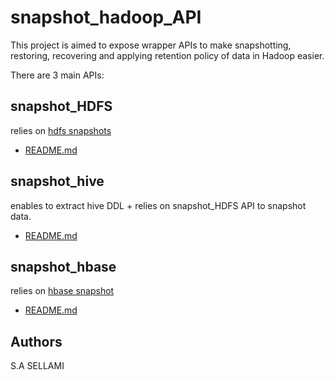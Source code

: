 # snapshot_hadoop_API
This project is aimed to expose wrapper APIs to make snapshotting, restoring, recovering and applying retention policy of data in Hadoop easier. 

There are 3 main APIs:
## snapshot_HDFS 
relies on [hdfs snapshots](https://hadoop.apache.org/docs/current/hadoop-project-dist/hadoop-hdfs/HdfsSnapshots.html)

* [README.md](https://github.com/SalahAmine/snapshot_hadoop_API/blob/master/snapshot_hdfs/README.md) 
## snapshot_hive
enables to extract hive DDL + relies on snapshot_HDFS API to snapshot data.

* [README.md](https://github.com/SalahAmine/snapshot_hadoop_API/blob/master/snapshot_hive/README.md) 
## snapshot_hbase 
relies on [hbase snapshot](https://blog.cloudera.com/blog/2013/03/introduction-to-apache-hbase-snapshots/) 

* [README.md](https://github.com/SalahAmine/snapshot_hadoop_API/edit/master/snapshot_hbase/README.md) 

## Authors
 S.A SELLAMI
